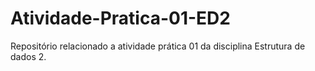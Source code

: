 # Atividade-Pratica-01-ED2
Repositório relacionado a atividade prática 01 da disciplina Estrutura de dados 2.

